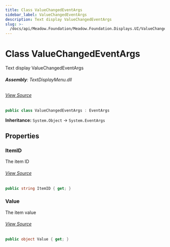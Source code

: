 ```yaml
---
title: Class ValueChangedEventArgs
sidebar_label: ValueChangedEventArgs
description: Text display ValueChangedEventArgs
slug: >-
  /docs/api/Meadow.Foundation/Meadow.Foundation.Displays.UI/ValueChangedEventArgs
---
```

# Class ValueChangedEventArgs
Text display ValueChangedEventArgs

###### **Assembly**: TextDisplayMenu.dll
###### [View Source](https://github.com/WildernessLabs/Meadow.Foundation.git/blob/develop/Source/Meadow.Foundation.Libraries_and_Frameworks/Displays.TextDisplayMenu/Driver/EventHandlers.cs#L34)
```csharp title="Declaration"
public class ValueChangedEventArgs : EventArgs
```
**Inheritance:** `System.Object` -> `System.EventArgs`

## Properties
### ItemID
The item ID
###### [View Source](https://github.com/WildernessLabs/Meadow.Foundation.git/blob/develop/Source/Meadow.Foundation.Libraries_and_Frameworks/Displays.TextDisplayMenu/Driver/EventHandlers.cs#L50)
```csharp title="Declaration"
public string ItemID { get; }
```
### Value
The item value
###### [View Source](https://github.com/WildernessLabs/Meadow.Foundation.git/blob/develop/Source/Meadow.Foundation.Libraries_and_Frameworks/Displays.TextDisplayMenu/Driver/EventHandlers.cs#L55)
```csharp title="Declaration"
public object Value { get; }
```
